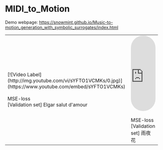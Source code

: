 # MIDI_to_Motion
Demo webpage: https://snowmint.github.io/Music-to-motion_generation_with_symbolic_surrogates/index.html

<table class="table_rwd_4cols" width="100%" height="100%" cellspacing="30px">
   <tr>
    <td>[![Video Label](http://img.youtube.com/vi/sYFTO1VCMKs/0.jpg)](https://www.youtube.com/embed/sYFTO1VCMKs)<br><br>MSE-loss<br/>[Validation set] Elgar salut d'amour</a></td>
    <td><iframe width="100%" height="250" style="border-radius: 30pt" src="https://www.youtube.com/embed/5Y48O8z1u-4" frameborder="0" allow="accelerometer; autoplay; encrypted-media; gyroscope; picture-in-picture" allowfullscreen></iframe><br><br>MSE-loss<br/>[Validation set] 雨夜花</a></td>
  </tr>
</table>
<table class="table_rwd_4cols" width="100%" height="100%" cellspacing="30px">
   <tr>
    <td><iframe width="100%" height="250" style="border-radius: 30pt" src="https://www.youtube.com/embed/IcSr91uEw0k" frameborder="0" allow="accelerometer; autoplay; encrypted-media; gyroscope; picture-in-picture" allowfullscreen></iframe><br><br>MSE-loss<br/>[Test set] BWV1001 Adagio</a></td>
    <td><iframe width="100%" height="250" style="border-radius: 30pt" src="https://www.youtube.com/embed/Nj-ywHH0FKM" frameborder="0" allow="accelerometer; autoplay; encrypted-media; gyroscope; picture-in-picture" allowfullscreen></iframe><br><br>MSE-loss<br/>[Test set] BWV1001 Adagio</a></td>
  </tr>
</table>
Colab training: https://drive.google.com/file/d/1nPChmQX_tWrZpCSx0Wa2OsGraaggrl14/view?usp=sharing

## 1. data_preprocess_<...>.py 
(原則上不用執行。除非有修改 code ，否則我已經運行過，並儲存成 pickle file ，下載連結在 step 5。) <br/>
(There is no need for you to do it. Unless there are any customized code modifications you made, I have already run it and saved it as a pickle file. The download link can be found in step 5 below.)

`python data_preprocess_<...>.py`

### Next, update the directory of preprocessed files in data_list_<...>.txt

`ls ./preprocessed_data_save_<...>/midi/ | awk '{print "preprocessed_data_save_<...>/midi/" $0 }' >> data_list_<...>.txt`

For MIDI data <br/>
`ls ./preprocessed_data_save_cross/midi/ | awk '{print "preprocessed_data_save_cross/midi/" $0 }' >> midi_list_symbolic_cross.txt`

For audio data <br/>
`ls ./preprocessed_data_save_cross_aud/audio/ | awk '{print "preprocessed_data_save_cross_aud/audio/" $0 }' >> data_list_symbolic_cross_audio.txt`

For the combination of MIDI and audio data <br/>
`ls ./preprocessed_data_save_cross_both/all/ | awk '{print "preprocessed_data_save_cross_both/all/" $0 }' >> data_list_symbolic_cross_both.txt`


## 2-1. train_pure_LSTM_symbolic_cross_validation_<...>.ipynb
包含訓練和測試的程式，超參數也定義於此。在此改成單純使用 LSTM 進行訓練。使用 new loss 作為 loss function。 <br/>
This file contains the training and testing program and defines the hyperparameters here. Modify it to use only LSTM for training and utilize 'new loss' as the loss function.

## 2-2. train_pure_LSTM_symbolic_cross_validation_mse_<...>.ipynb
包含訓練和測試的程式，超參數也定義於此。在此改成單純使用 LSTM 進行訓練。使用 MSE loss 作為 loss function。 <br/>
This file contains the training and testing program and defines the hyperparameters here. Modify it to use only LSTM for training and utilize 'MSE loss' as the loss function.

## 3. model.py
這份程式實作了 LSTM encoder-decoder 模型。雖然訓練沒有成效，但保留做參照。 <br/>
This code implements an LSTM encoder-decoder model. Although the training was not practical, it is kept for reference.

## 4. data_loader.py
定義 PyTorch Data loader 如何取用訓練資料。 <br/>
Define how to access the training data for the PyTorch data-loader.

Dataset access define: <br/>

`init function`:  <br/>
只給予訓練資料 pickle file 的路徑。為了避免在 init function 直接 load 全部的訓練與驗證資料進 GPU 記憶體導致 Out-of-Memory，因此在此只給予路徑，直到 get_item function 時才真正讀入訓練資料。 <br/>
This function provides only the path to the training data's pickle file as a measure to avoid loading all training and validation data directly into GPU memory which causes Out-of-Memory issues. The actual loading of the training data is performed in the get_item function.  <br/>

`get_item function`:  <br/>
在指定的訓練資料路徑讀取 pickle file，並隨機在歌曲內挑選長度為 512 的片段。 <br/>
This function reads the pickle file from the specified training data path and randomly selects segments of length 512 within the pieces. <br/>
  
`len function`:  <br/>
由於目前一首歌曲算一筆資料，如果一首歌只取用一個 512 長度的片段，將會大幅浪費資料。因此透過設定 dataset 長度為需要每一首歌提供 100 個隨機片段的資料量，便可以使每一首歌都會隨機取用 100 個隨機片段，增加訓練資料的豐富性。 <br/>
Since one song is considered one data entry, using only a single 512-length segment from a song is not cost-effective. Therefore, by setting the dataset length to require data equivalent to 100 random segments from each song, every song will have 100 random segments selected, enhancing the richness of the training data.

## 5. dataset, preprocessed training data, saved model 
需要下載的檔案列於下方： <br/>
The required files are listed below: <br/>

Original dataset: https://drive.google.com/drive/folders/1pSNXDOfcki7-Iw7w_Ws15lzc2cdJ5z7H?usp=drive_link

[MIDI preprocessed data] https://drive.google.com/drive/folders/1LvVZC5pI3wnX1bKNrIp4DDRQyhTwgtxR?usp=drive_link <br/>
[Audio preprocessed data] https://drive.google.com/drive/folders/13TQJBi7HOxOt2sKmx8ldwHRfe4jxZuZe?usp=drive_link <br/>
[MIDI+Audio preprocessed data] https://drive.google.com/drive/folders/1OZ8lCXvU-tA6ikzkV-o9PSvVbf9a8mer?usp=drive_link <br/>

[1.5x faster motion preprossed data] https://drive.google.com/drive/folders/1WHRu9WMj9MkW79JHpEqzOyLNBvv0SxOA?usp=drive_link <br/>

[The saved training model(without annotation)] https://drive.google.com/drive/folders/1w74s7XUKmm9xd5qLQS5smMEWApb9Ykic?usp=drive_link <br/>
[The saved training model(with annotation)] https://drive.google.com/drive/folders/1I7v3dIdYWISuL-GcFRlO7RgcZpJss8-V?usp=drive_link

## 6. test_metric folder

執行 predict_draw.ipynb 程式可以使用預先儲存好的 model (存在 model_save 下) 進行預測並繪製影片，這份程式會將 evaluation 所需的預測資料儲存至 output_eval 資料夾中。 <br/>
Executing the 'predict_draw.ipynb' file allows you to make predictions and generate videos using a pre-saved model (located in the 'model_save' directory). This stores the predicted data required for evaluation in the 'output_eval' folder. <br/>

將儲存於 output_eval 內的 pkl 檔案複製到 test_metric 目錄下，test_metric 中有 output_eval 資料夾，其中細分為 MIDI, Audio 和 Both 的資料夾，將相對應的 pkl 檔案複製到相應的目錄，即可執行以下程式，進行 evaluation。 <br/>
Copy the .pkl files stored in the 'output_eval' directory to the 'test_metric' directory. The 'test_metric' directory contains the 'MIDI,' 'Audio,' and 'Both' subdirectories. Copy the corresponding .pkl files to their respective directories, and you can then execute the following two commands to begin evaluations. <br/>

`python test.py`

## 7. BWV1001 folder
用於 testing 階段的額外測試資料。 <br/>
Additional test data for the testing phase.

## 8. Survey_20230908 folder
問卷調查的網頁與收集到的評分數據。 <br/>
The webpage for the questionnaire survey and the collected rating data.

## 9. The required folders and files as seen in the screenshot below.
<img src="https://github.com/snowmint/Music-to-motion_generation_with_symbolic_surrogates/blob/main/directory_view.png?raw=true" width="600">
